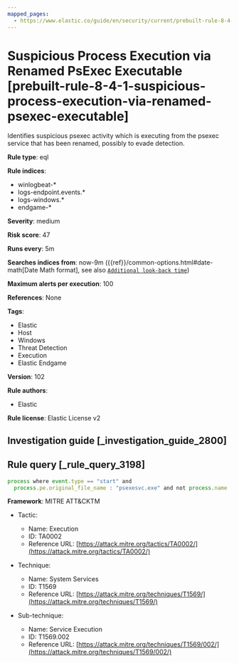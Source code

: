 ```yaml
---
mapped_pages:
  - https://www.elastic.co/guide/en/security/current/prebuilt-rule-8-4-1-suspicious-process-execution-via-renamed-psexec-executable.html
---
```


# Suspicious Process Execution via Renamed PsExec Executable [prebuilt-rule-8-4-1-suspicious-process-execution-via-renamed-psexec-executable]

Identifies suspicious psexec activity which is executing from the psexec service that has been renamed, possibly to evade detection.

**Rule type**: eql

**Rule indices**:

* winlogbeat-*
* logs-endpoint.events.*
* logs-windows.*
* endgame-*

**Severity**: medium

**Risk score**: 47

**Runs every**: 5m

**Searches indices from**: now-9m ({{ref}}/common-options.html#date-math[Date Math format], see also [`Additional look-back time`](docs-content://solutions/security/detect-and-alert/create-detection-rule.md#rule-schedule))

**Maximum alerts per execution**: 100

**References**: None

**Tags**:

* Elastic
* Host
* Windows
* Threat Detection
* Execution
* Elastic Endgame

**Version**: 102

**Rule authors**:

* Elastic

**Rule license**: Elastic License v2

## Investigation guide [_investigation_guide_2800]



## Rule query [_rule_query_3198]

```js
process where event.type == "start" and
  process.pe.original_file_name : "psexesvc.exe" and not process.name : "PSEXESVC.exe"
```

**Framework**: MITRE ATT&CKTM

* Tactic:

    * Name: Execution
    * ID: TA0002
    * Reference URL: [https://attack.mitre.org/tactics/TA0002/](https://attack.mitre.org/tactics/TA0002/)

* Technique:

    * Name: System Services
    * ID: T1569
    * Reference URL: [https://attack.mitre.org/techniques/T1569/](https://attack.mitre.org/techniques/T1569/)

* Sub-technique:

    * Name: Service Execution
    * ID: T1569.002
    * Reference URL: [https://attack.mitre.org/techniques/T1569/002/](https://attack.mitre.org/techniques/T1569/002/)



